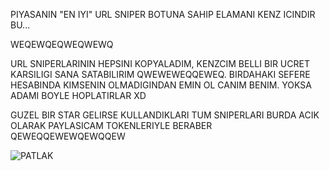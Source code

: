 PIYASANIN "EN IYI" URL SNIPER BOTUNA SAHIP ELAMANI KENZ ICINDIR BU... 

WEQEWQEQWEQWEWQ 

URL SNIPERLARININ HEPSINI KOPYALADIM, KENZCIM BELLI BIR UCRET KARSILIGI SANA SATABILIRIM QWEWEWEQQEWEQ. BIRDAHAKI SEFERE HESABINDA KIMSENIN OLMADIGINDAN EMIN OL CANIM BENIM. YOKSA ADAMI BOYLE HOPLATIRLAR XD 

GUZEL BIR STAR GELIRSE KULLANDIKLARI TUM SNIPERLARI BURDA ACIK OLARAK PAYLASICAM TOKENLERIYLE BERABER QEWEQQEWEWQEWQQEW


![PATLAK](https://raw.githubusercontent.com/wencyone/PATLAK-KENZ-/main/images/kenz1.png)


